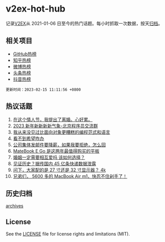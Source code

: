 # v2ex-hot-hub

 记录[V2EX](https://www.v2ex.com/)从 2021-01-06 日至今的热门话题。每小时抓取一次数据，按天[归档](archives)。
 
 ## 相关项目

- [GitHub热榜](https://github.com/it985/github-hot-hub)
- [知乎热榜](https://github.com/it985/zhihu-hot-hub)
- [微博热榜](https://github.com/it985/weibo-hot-hub)
- [头条热榜](https://github.com/it985/toutiao-hot-hub)
- [抖音热榜](https://github.com/it985/douyin-hot-hub)


 `更新时间：2023-02-15 11:11:56 +0800`

## 热议话题

1. [在这个情人节，我提出了离婚。心好累。](https://www.v2ex.com/t/916027)
1. [2023 新年新新新新气象-北京程序员交流群](https://www.v2ex.com/t/915981)
1. [我从来没见过比面向对象更糟糕的编程范式和语言](https://www.v2ex.com/t/915980)
1. [看不到希望咋办](https://www.v2ex.com/t/916069)
1. [公司集体发邮件要降薪，如果我要拒绝，怎么回](https://www.v2ex.com/t/916000)
1. [MateBook E Go 是这两年最值得购买的平板](https://www.v2ex.com/t/915988)
1. [婚姻一定需要相互爱吗 该如何选择？](https://www.v2ex.com/t/916089)
1. [见证历史？据传国内 45 亿条快递数据泄露](https://www.v2ex.com/t/916040)
1. [问下，大家配的是 27 寸还是 32 寸显示器？ 4k](https://www.v2ex.com/t/916192)
1. [兄弟们， 5600 多的 MacBook Air m1，快忍不住剁手了！](https://www.v2ex.com/t/916120)

## 历史归档

[archives](archives)

## License

See the [LICENSE](LICENSE) file for license rights and limitations (MIT).
